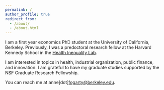 ```yaml
---
permalink: /
author_profile: true
redirect_from: 
  - /about/
  - /about.html
---
```


I am a first year economics PhD student at the University of California, Berkeley. Previously, I was a predoctoral research fellow at the Harvard Kennedy School in the [Health Inequality Lab](https://www.healthinequalitylab.org/). 

I am interested in topics in health, industrial organization, public finance, and innovation. I am grateful to have my graduate studies supported by the NSF Graduate Research Fellowship.

You can reach me at anne[dot]fogarty@berkeley.edu.